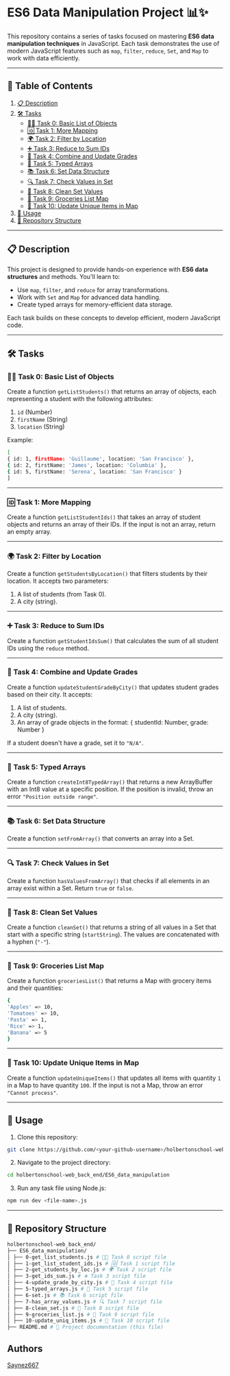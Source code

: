 # ES6 Data Manipulation Project 📊✨

This repository contains a series of tasks focused on mastering **ES6 data manipulation techniques** in JavaScript. Each task demonstrates the use of modern JavaScript features such as `map`, `filter`, `reduce`, `Set`, and `Map` to work with data efficiently.

---

## 📖 Table of Contents

1. [📋 Description](#-description)
2. [🛠️ Tasks](#️-tasks)
   - [👨‍🎓 Task 0: Basic List of Objects](#-task-0-basic-list-of-objects)
   - [🆔 Task 1: More Mapping](#-task-1-more-mapping)
   - [🌍 Task 2: Filter by Location](#-task-2-filter-by-location)
   - [➕ Task 3: Reduce to Sum IDs](#-task-3-reduce-to-sum-ids)
   - [🔄 Task 4: Combine and Update Grades](#-task-4-combine-and-update-grades)
   - [📏 Task 5: Typed Arrays](#-task-5-typed-arrays)
   - [📚 Task 6: Set Data Structure](#-task-6-set-data-structure)
   - [🔍 Task 7: Check Values in Set](#-task-7-check-values-in-set)
   - [🧹 Task 8: Clean Set Values](#-task-8-clean-set-values)
   - [🛒 Task 9: Groceries List Map](#-task-9-groceries-list-map)
   - [🔧 Task 10: Update Unique Items in Map](#-task-10-update-unique-items-in-map)
3. [🚀 Usage](#-usage)
4. [📂 Repository Structure](#-repository-structure)

---

## 📋 Description

This project is designed to provide hands-on experience with **ES6 data structures** and methods. You'll learn to:
- Use `map`, `filter`, and `reduce` for array transformations.
- Work with `Set` and `Map` for advanced data handling.
- Create typed arrays for memory-efficient data storage.
  
Each task builds on these concepts to develop efficient, modern JavaScript code.

---

## 🛠️ Tasks

### 👨‍🎓 Task 0: Basic List of Objects
Create a function `getListStudents()` that returns an array of objects, each representing a student with the following attributes:

1. `id` (Number)
2. `firstName` (String)
3. `location` (String)

Example:
```sh
[
{ id: 1, firstName: 'Guillaume', location: 'San Francisco' },
{ id: 2, firstName: 'James', location: 'Columbia' },
{ id: 5, firstName: 'Serena', location: 'San Francisco' }
]
```

---

### 🆔 Task 1: More Mapping
Create a function `getListStudentIds()` that takes an array of student objects and returns an array of their IDs. If the input is not an array, return an empty array.

---

### 🌍 Task 2: Filter by Location
Create a function `getStudentsByLocation()` that filters students by their location. It accepts two parameters:
1. A list of students (from Task 0).
2. A city (string).

---

### ➕ Task 3: Reduce to Sum IDs
Create a function `getStudentIdsSum()` that calculates the sum of all student IDs using the `reduce` method.

---

### 🔄 Task 4: Combine and Update Grades
Create a function `updateStudentGradeByCity()` that updates student grades based on their city. It accepts:
1. A list of students.
2. A city (string).
3. An array of grade objects in the format:
{ studentId: Number, grade: Number }

If a student doesn't have a grade, set it to `"N/A"`.

---

### 📏 Task 5: Typed Arrays
Create a function `createInt8TypedArray()` that returns a new ArrayBuffer with an Int8 value at a specific position. If the position is invalid, throw an error `"Position outside range"`.

---

### 📚 Task 6: Set Data Structure
Create a function `setFromArray()` that converts an array into a Set.

---

### 🔍 Task 7: Check Values in Set
Create a function `hasValuesFromArray()` that checks if all elements in an array exist within a Set. Return `true` or `false`.

---

### 🧹 Task 8: Clean Set Values
Create a function `cleanSet()` that returns a string of all values in a Set that start with a specific string (`startString`). The values are concatenated with a hyphen (`"-"`).

---

### 🛒 Task 9: Groceries List Map
Create a function `groceriesList()` that returns a Map with grocery items and their quantities:
```sh
{
'Apples' => 10,
'Tomatoes' => 10,
'Pasta' => 1,
'Rice' => 1,
'Banana' => 5
}
```


---

### 🔧 Task 10: Update Unique Items in Map
Create a function `updateUniqueItems()` that updates all items with quantity `1` in a Map to have quantity `100`. If the input is not a Map, throw an error `"Cannot process"`.

---

## 🚀 Usage

1. Clone this repository:
```sh
git clone https://github.com/<your-github-username>/holbertonschool-web_back_end.git
```

2. Navigate to the project directory:
```sh
cd holbertonschool-web_back_end/ES6_data_manipulation
```

3. Run any task file using Node.js:
```sh
npm run dev <file-name>.js
```


---

## 📂 Repository Structure
```sh
holbertonschool-web_back_end/
├── ES6_data_manipulation/
│ ├── 0-get_list_students.js # 👨‍🎓 Task 0 script file
│ ├── 1-get_list_student_ids.js # 🆔 Task 1 script file
│ ├── 2-get_students_by_loc.js # 🌍 Task 2 script file
│ ├── 3-get_ids_sum.js # ➕ Task 3 script file
│ ├── 4-update_grade_by_city.js # 🔄 Task 4 script file
│ ├── 5-typed_arrays.js # 📏 Task 5 script file
│ ├── 6-set.js # 📚 Task 6 script file
│ ├── 7-has_array_values.js # 🔍 Task 7 script file
│ ├── 8-clean_set.js # 🧹 Task 8 script file
│ ├── 9-groceries_list.js # 🛒 Task 9 script file
│ ├── 10-update_uniq_items.js # 🔧 Task 10 script file
├── README.md # 📖 Project documentation (this file)
```


## Authors
[Saynez667](https://github.com/Saynez667)